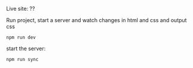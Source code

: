 Live site: ??


Run project, start a server and watch changes in html and css and output css
```
npm run dev
```

start the server:
```
npm run sync
```